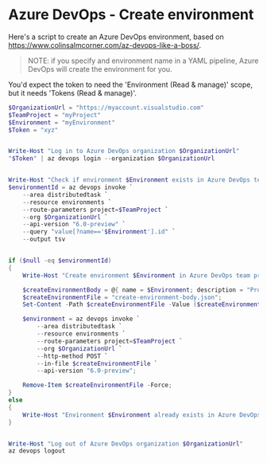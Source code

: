 # Azure DevOps - Create environment

Here's a script to create an Azure DevOps environment, based on https://www.colinsalmcorner.com/az-devops-like-a-boss/.

>NOTE: if you specify and environment name in a YAML pipeline, Azure DevOps will create the environment for you.

You'd expect the token to need the 'Environment (Read & manage)' scope, but it needs 'Tokens (Read & manage)'.

```powershell
$OrganizationUrl = "https://myaccount.visualstudio.com"
$TeamProject = "myProject"
$Environment = "myEnvironment"
$Token = "xyz"


Write-Host "Log in to Azure DevOps organization $OrganizationUrl"
"$Token" | az devops login --organization $OrganizationUrl


Write-Host "Check if environment $Environment exists in Azure DevOps team project $TeamProject"
$environmentId = az devops invoke `
    --area distributedtask `
    --resource environments `
    --route-parameters project=$TeamProject `
    --org $OrganizationUrl `
    --api-version "6.0-preview" `
    --query "value[?name=='$Environment'].id" `
    --output tsv


if ($null -eq $environmentId)
{
    Write-Host "Create environment $Environment in Azure DevOps team project $TeamProject"

    $createEnvironmentBody = @{ name = $Environment; description = "Provisioned environment $Environment" };
    $createEnvironmentFile = "create-environment-body.json";
    Set-Content -Path $createEnvironmentFile -Value ($createEnvironmentBody | ConvertTo-Json);

    $environment = az devops invoke `
        --area distributedtask `
        --resource environments `
        --route-parameters project=$TeamProject `
        --org $OrganizationUrl `
        --http-method POST `
        --in-file $createEnvironmentFile `
        --api-version "6.0-preview";

    Remove-Item $createEnvironmentFile -Force;
}
else
{
    Write-Host "Environment $Environment already exists in Azure DevOps team project $TeamProject"
}


Write-Host "Log out of Azure DevOps organization $OrganizationUrl"
az devops logout
```